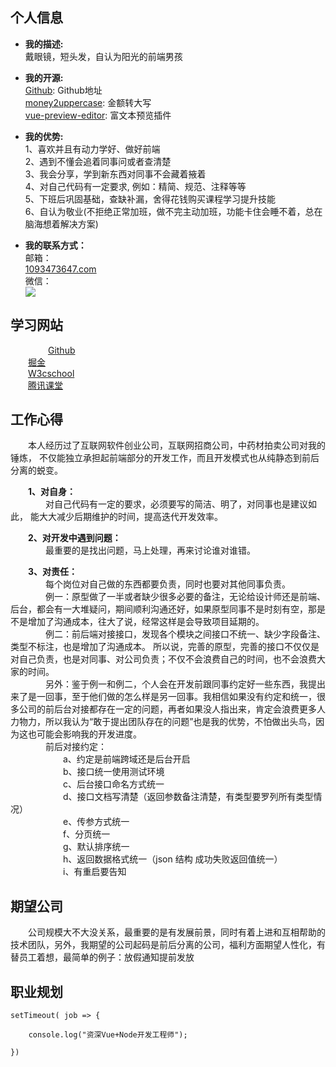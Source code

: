 ## 个人信息

-   **我的描述:**  
	戴眼镜，短头发，自认为阳光的前端男孩
    
-   **我的开源:**  
	[Github](https://github.com/parchments): Github地址  
    [money2uppercase](https://www.npmjs.com/package/money2uppercase): 金额转大写  
    [vue-preview-editor](https://www.npmjs.com/package/vue-preview-editor): 富文本预览插件  


-   **我的优势:**  
	1、喜欢并且有动力学好、做好前端   
    2、遇到不懂会追着同事问或者查清楚   
    3、我会分享，学到新东西对同事不会藏着掖着  
    4、对自己代码有一定要求, 例如：精简、规范、注释等等  
    5、下班后巩固基础，查缺补漏，舍得花钱购买课程学习提升技能  
	6、自认为敬业(不拒绝正常加班，做不完主动加班，功能卡住会睡不着，总在脑海想着解决方案)
    
	
-   **我的联系方式：**  
    邮箱：  
	[1093473647.com](http://1093473647.com)  
    微信：  
    ![](https://oscimg.oschina.net/oscnet/up-22ec72db78c99f52ea22b13b21a454e86a6.png)
    
    

## 学习网站
&emsp;&emsp;&emsp;&emsp; [Github](https://github.com/parchments)  
&emsp;&emsp;[掘金](https://juejin.im/timeline)  
&emsp;&emsp;[W3cschool](https://www.w3cschool.cn/)  
&emsp;&emsp;[腾讯课堂](https://ke.qq.com/)  


## 工作心得 
&emsp;&emsp;本人经历过了互联网软件创业公司，互联网招商公司，中药材拍卖公司对我的锤炼，
不仅能独立承担起前端部分的开发工作，而且开发模式也从纯静态到前后分离的蜕变。  


**&emsp;&emsp;1、对自身：**  
&emsp;&emsp;&emsp;&emsp;对自己代码有一定的要求，必须要写的简洁、明了，对同事也是建议如此，
能大大减少后期维护的时间，提高迭代开发效率。  

**&emsp;&emsp;2、对开发中遇到问题：**  
&emsp;&emsp;&emsp;&emsp;最重要的是找出问题，马上处理，再来讨论谁对谁错。

**&emsp;&emsp;3、对责任：**  
&emsp;&emsp;&emsp;&emsp;每个岗位对自己做的东西都要负责，同时也要对其他同事负责。  
&emsp;&emsp;&emsp;&emsp;例一：原型做了一半或者缺少很多必要的备注，无论给设计师还是前端、后台，都会有一大堆疑问，期间顺利沟通还好，如果原型同事不是时刻有空，那是不是增加了沟通成本，往大了说，经常这样是会导致项目延期的。  
&emsp;&emsp;&emsp;&emsp;例二：前后端对接接口，发现各个模块之间接口不统一、缺少字段备注、类型不标注，也是增加了沟通成本。
所以说，完善的原型，完善的接口不仅仅是对自己负责，也是对同事、对公司负责；不仅不会浪费自己的时间，也不会浪费大家的时间。  
&emsp;&emsp;&emsp;&emsp;另外：鉴于例一和例二，个人会在开发前跟同事约定好一些东西，我提出来了是一回事，至于他们做的怎么样是另一回事。我相信如果没有约定和统一，很多公司的前后台对接都存在一定的问题，再者如果没人指出来，肯定会浪费更多人力物力，所以我认为“敢于提出团队存在的问题”也是我的优势，不怕做出头鸟，因为这也可能会影响我的开发进度。  
&emsp;&emsp;&emsp;&emsp;前后对接约定：  
&emsp;&emsp;&emsp;&emsp;&emsp;&emsp;a、约定是前端跨域还是后台开启  
&emsp;&emsp;&emsp;&emsp;&emsp;&emsp;b、接口统一使用测试环境  
&emsp;&emsp;&emsp;&emsp;&emsp;&emsp;c、后台接口命名方式统一  
&emsp;&emsp;&emsp;&emsp;&emsp;&emsp;d、接口文档写清楚（返回参数备注清楚，有类型要罗列所有类型情况）  
&emsp;&emsp;&emsp;&emsp;&emsp;&emsp;e、传参方式统一  
&emsp;&emsp;&emsp;&emsp;&emsp;&emsp;f、分页统一  
&emsp;&emsp;&emsp;&emsp;&emsp;&emsp;g、默认排序统一  
&emsp;&emsp;&emsp;&emsp;&emsp;&emsp;h、返回数据格式统一（json 结构 成功失败返回值统一）  
&emsp;&emsp;&emsp;&emsp;&emsp;&emsp;i、有重启要告知  
  
## 期望公司

&emsp;&emsp;公司规模大不大没关系，最重要的是有发展前景，同时有着上进和互相帮助的技术团队，另外，我期望的公司起码是前后分离的公司，福利方面期望人性化，有替员工着想，最简单的例子：放假通知提前发放

## 职业规划
```
setTimeout( job => {

    console.log("资深Vue+Node开发工程师");

})
```